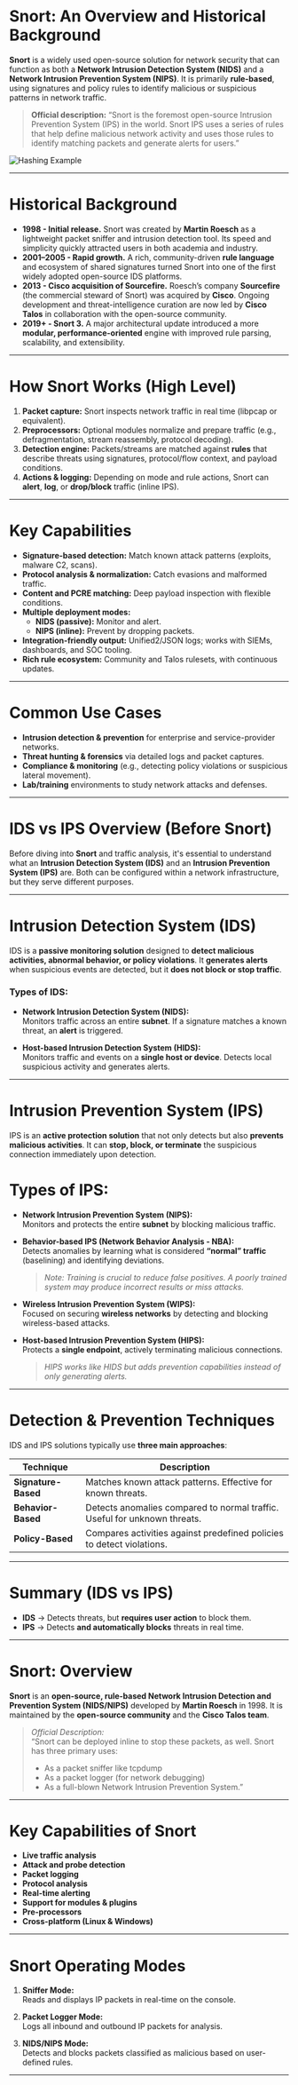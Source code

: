 # Snort: An Overview and Historical Background

**Snort** is a widely used open-source solution for network security that can function as both a **Network Intrusion Detection System (NIDS)** and a **Network Intrusion Prevention System (NIPS)**. It is primarily **rule-based**, using signatures and policy rules to identify malicious or suspicious patterns in network traffic.

> **Official description:** “Snort is the foremost open-source Intrusion Prevention System (IPS) in the world. Snort IPS uses a series of rules that help define malicious network activity and uses those rules to identify matching packets and generate alerts for users.”


![Hashing Example](../../assets/img18.png)


---

# Historical Background

- **1998 - Initial release.** Snort was created by **Martin Roesch** as a lightweight packet sniffer and intrusion detection tool. Its speed and simplicity quickly attracted users in both academia and industry.  
- **2001–2005 - Rapid growth.** A rich, community-driven **rule language** and ecosystem of shared signatures turned Snort into one of the first widely adopted open-source IDS platforms.  
- **2013 - Cisco acquisition of Sourcefire.** Roesch’s company **Sourcefire** (the commercial steward of Snort) was acquired by **Cisco**. Ongoing development and threat-intelligence curation are now led by **Cisco Talos** in collaboration with the open-source community.  
- **2019+ - Snort 3.** A major architectural update introduced a more **modular, performance-oriented** engine with improved rule parsing, scalability, and extensibility.

---

# How Snort Works (High Level)

1. **Packet capture:** Snort inspects network traffic in real time (libpcap or equivalent).  
2. **Preprocessors:** Optional modules normalize and prepare traffic (e.g., defragmentation, stream reassembly, protocol decoding).  
3. **Detection engine:** Packets/streams are matched against **rules** that describe threats using signatures, protocol/flow context, and payload conditions.  
4. **Actions & logging:** Depending on mode and rule actions, Snort can **alert**, **log**, or **drop/block** traffic (inline IPS).

---

# Key Capabilities

- **Signature-based detection:** Match known attack patterns (exploits, malware C2, scans).  
- **Protocol analysis & normalization:** Catch evasions and malformed traffic.  
- **Content and PCRE matching:** Deep payload inspection with flexible conditions.  
- **Multiple deployment modes:**  
  - **NIDS (passive):** Monitor and alert.  
  - **NIPS (inline):** Prevent by dropping packets.  
- **Integration-friendly output:** Unified2/JSON logs; works with SIEMs, dashboards, and SOC tooling.  
- **Rich rule ecosystem:** Community and Talos rulesets, with continuous updates.

---

# Common Use Cases

- **Intrusion detection & prevention** for enterprise and service-provider networks.  
- **Threat hunting & forensics** via detailed logs and packet captures.  
- **Compliance & monitoring** (e.g., detecting policy violations or suspicious lateral movement).  
- **Lab/training** environments to study network attacks and defenses.

---

# IDS vs IPS Overview (Before Snort)

Before diving into **Snort** and traffic analysis, it's essential to understand what an **Intrusion Detection System (IDS)** and an **Intrusion Prevention System (IPS)** are. Both can be configured within a network infrastructure, but they serve different purposes.

---

# Intrusion Detection System (IDS)

IDS is a **passive monitoring solution** designed to **detect malicious activities, abnormal behavior, or policy violations**. It **generates alerts** when suspicious events are detected, but it **does not block or stop traffic**.

### Types of IDS:
- **Network Intrusion Detection System (NIDS):**  
  Monitors traffic across an entire **subnet**. If a signature matches a known threat, an **alert** is triggered.
  
- **Host-based Intrusion Detection System (HIDS):**  
  Monitors traffic and events on a **single host or device**. Detects local suspicious activity and generates alerts.

---

# Intrusion Prevention System (IPS)

IPS is an **active protection solution** that not only detects but also **prevents malicious activities**. It can **stop, block, or terminate** the suspicious connection immediately upon detection.

# Types of IPS:
- **Network Intrusion Prevention System (NIPS):**  
  Monitors and protects the entire **subnet** by blocking malicious traffic.

- **Behavior-based IPS (Network Behavior Analysis - NBA):**  
  Detects anomalies by learning what is considered **“normal” traffic** (baselining) and identifying deviations.  
  > *Note: Training is crucial to reduce false positives. A poorly trained system may produce incorrect results or miss attacks.*

- **Wireless Intrusion Prevention System (WIPS):**  
  Focused on securing **wireless networks** by detecting and blocking wireless-based attacks.

- **Host-based Intrusion Prevention System (HIPS):**  
  Protects a **single endpoint**, actively terminating malicious connections.  
  > *HIPS works like HIDS but adds prevention capabilities instead of only generating alerts.*

---

# Detection & Prevention Techniques

IDS and IPS solutions typically use **three main approaches**:

| Technique           | Description                                                               |
| ------------------- | ------------------------------------------------------------------------- |
| **Signature-Based** | Matches known attack patterns. Effective for known threats.               |
| **Behavior-Based**  | Detects anomalies compared to normal traffic. Useful for unknown threats. |
| **Policy-Based**    | Compares activities against predefined policies to detect violations.     |

---

# Summary (IDS vs IPS)

- **IDS** → Detects threats, but **requires user action** to block them.  
- **IPS** → Detects **and automatically blocks** threats in real time.  

---

# Snort: Overview

**Snort** is an **open-source, rule-based Network Intrusion Detection and Prevention System (NIDS/NIPS)** developed by **Martin Roesch** in 1998. It is maintained by the **open-source community** and the **Cisco Talos team**.

> *Official Description:*  
> “Snort can be deployed inline to stop these packets, as well. Snort has three primary uses:  
> - As a packet sniffer like tcpdump  
> - As a packet logger (for network debugging)  
> - As a full-blown Network Intrusion Prevention System.”  

---

# Key Capabilities of Snort

- **Live traffic analysis**
- **Attack and probe detection**
- **Packet logging**
- **Protocol analysis**
- **Real-time alerting**
- **Support for modules & plugins**
- **Pre-processors**
- **Cross-platform (Linux & Windows)**

---

# Snort Operating Modes

1. **Sniffer Mode:**  
   Reads and displays IP packets in real-time on the console.

2. **Packet Logger Mode:**  
   Logs all inbound and outbound IP packets for analysis.

3. **NIDS/NIPS Mode:**  
   Detects and blocks packets classified as malicious based on user-defined rules.

---
